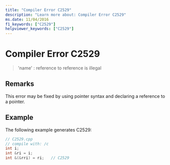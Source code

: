 ```yaml
---
title: "Compiler Error C2529"
description: "Learn more about: Compiler Error C2529"
ms.date: 11/04/2016
f1_keywords: ["C2529"]
helpviewer_keywords: ["C2529"]
---
```

# Compiler Error C2529

> 'name' : reference to reference is illegal

## Remarks

This error may be fixed by using pointer syntax and declaring a reference to a pointer.

## Example

The following example generates C2529:

```cpp
// C2529.cpp
// compile with: /c
int i;
int &ri = i;
int &(&rri) = ri;   // C2529
```
